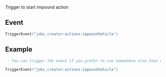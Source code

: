 Trigger to start impound action

## Event
``` lua
TriggerEvent("jobs_creator:actions:impoundVehicle")
```

## Example
``` lua
-- You can trigger the event if you prefer to use somewhere else than default F6 actions menu

TriggerEvent("jobs_creator:actions:impoundVehicle")
```